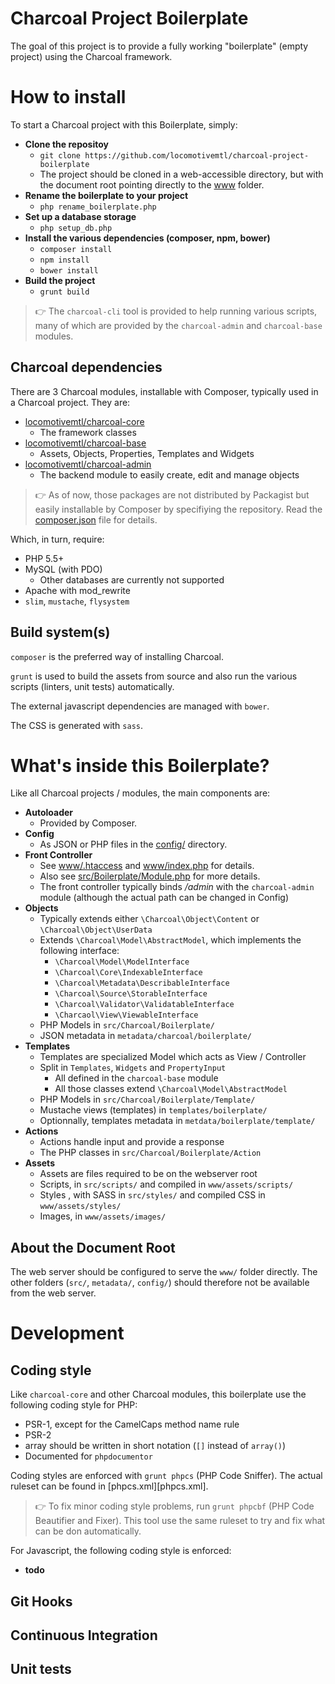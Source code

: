 Charcoal Project Boilerplate
============================

The goal of this project is to provide a fully working "boilerplate" (empty project) using the Charcoal framework.

# How to install

To start a Charcoal project with this Boilerplate, simply:

- **Clone the repositoy**
  - `git clone https://github.com/locomotivemtl/charcoal-project-boilerplate`
  - The project should be cloned in a web-accessible directory, but with the document root pointing directly to the [www](www/) folder.
- **Rename the boilerplate to your project**
  - `php rename_boilerplate.php`
- **Set up a database storage**
  - `php setup_db.php` 
- **Install the various dependencies (composer, npm, bower)**
  - `composer install`
  - `npm install`
  - `bower install`
- **Build the project**
  - `grunt build`

> 👉 The `charcoal-cli` tool is provided to help running various scripts, many of which are provided by the `charcoal-admin` and `charcoal-base` modules.

## Charcoal dependencies

There are 3 Charcoal modules, installable with Composer, typically used in a Charcoal project. They are:
- [locomotivemtl/charcoal-core](https://github.com/locomotivemtl/charcoal-core)
  - The framework classes
- [locomotivemtl/charcoal-base](https://github.com/locomotivemtl/charcoal-base)
  - Assets, Objects, Properties, Templates and Widgets   
- [locomotivemtl/charcoal-admin](https://github.com/locomotivemtl/charcoal-admin)
  - The backend module to easily create, edit and manage objects 

> 👉 As of now, those packages are not distributed by Packagist but easily installable by Composer by specifiying the repository. Read the [composer.json](composer.json) file for details.

Which, in turn, require:
- PHP 5.5+
- MySQL (with PDO)
  - Other databases are currently not supported
- Apache with mod_rewrite
- `slim`, `mustache`, `flysystem`

## Build system(s)

`composer` is the preferred way of installing Charcoal.

`grunt` is used to build the assets from source and also run the various scripts (linters, unit tests) automatically.

The external javascript dependencies are managed with `bower`.

The CSS is generated with `sass`.

# What's inside this Boilerplate?

Like all Charcoal projects / modules, the main components are:
- **Autoloader**
  - Provided by Composer.
- **Config**
  - As JSON or PHP files in the [config/](config/) directory.
- **Front Controller**
  - See [www/.htaccess](www/.htaccess) and [www/index.php](www/index.php) for details.
  - Also see [src/Boilerplate/Module.php](src/Boilerplate/Module.php) for more details.
  - The front controller typically binds _/admin_ with the `charcoal-admin` module (although the actual path can be changed in Config)
- **Objects**
  - Typically extends either `\Charcoal\Object\Content` or `\Charcoal\Object\UserData`
  - Extends `\Charcoal\Model\AbstractModel`, which implements the following interface:
      - `\Charcoal\Model\ModelInterface`
      - `\Charcoal\Core\IndexableInterface`
      - `\Charcoal\Metadata\DescribableInterface`
      - `\Charcoal\Source\StorableInterface`
      - `\Charcoal\Validator\ValidatableInterface`
      - `\Charcaol\View\ViewableInterface`
  - PHP Models in `src/Charcoal/Boilerplate/`
  - JSON metadata in `metadata/charcoal/boilerplate/` 
- **Templates**
  - Templates are specialized Model which acts as View / Controller
  - Split in `Templates`, `Widgets` and `PropertyInput`
    - All defined in the `charcoal-base` module 
    - All those classes extend `\Charcoal\Model\AbstractModel` 
  - PHP Models in `src/Charcoal/Boilerplate/Template/`
  - Mustache views (templates) in `templates/boilerplate/`
  - Optionnally, templates metadata in `metdata/boilerplate/template/`
- **Actions**
  - Actions handle input and provide a response 
  - The PHP classes in `src/Charcoal/Boilerplate/Action` 
- **Assets**
  - Assets are files required to be on the webserver root 
  - Scripts, in `src/scripts/` and compiled in `www/assets/scripts/`
  - Styles , with SASS in `src/styles/` and compiled CSS in `www/assets/styles/`
  - Images, in `www/assets/images/`


## About the Document Root

The web server should be configured to serve the `www/` folder directly. The other folders (`src/`, `metadata/`, `config/`) should therefore not be available from the web server.

# Development

## Coding style

Like `charcoal-core` and other Charcoal modules, this boilerplate use the following coding style for PHP:
- PSR-1, except for the CamelCaps method name rule
- PSR-2
- array should be written in short notation (`[]` instead of `array()`)
- Documented for `phpdocumentor`

Coding styles are  enforced with `grunt phpcs` (PHP Code Sniffer). The actual ruleset can be found in [phpcs.xml][phpcs.xml].

> 👉 To fix minor coding style problems, run `grunt phpcbf` (PHP Code Beautifier and Fixer). This tool use the same ruleset to try and fix what can be don automatically.

For Javascript, the following coding style is enforced:
- **todo**

## Git Hooks

## Continuous Integration

## Unit tests
